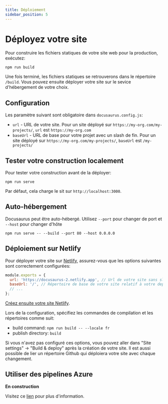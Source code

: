 ```yaml
---
title: Déploiement
sidebar_position: 5
---
```


# Déployez votre site

Pour construire les fichiers statiques de votre site web pour la production, exécutez:

```
npm run build
```

Une fois terminé, les fichiers statiques se retrouverons dans le répertoire `/build`. Vous pouvez ensuite déployer votre site sur le sevice d'hébergement de votre choix.

## Configuration

Les paramètre suivant sont obligatoire dans `docusaurus.config.js`:
- `url` - URL de votre site. Pour un site déployé sur `https://my-org.com/my-projects/`, `url` est `https://my-org.com`
- `baseUrl` - URL de base pour votre projet avec un slash de fin. Pour un site déployé sur `https://my-org.com/my-projects/`, `baseUrl` est `/my-projects/`

## Tester votre construction localement

Pour tester votre construction avant de la déployer:

```
npm run serve
```
Par défaut, cela charge le sit sur `http://localhost:3000`.

## Auto-hébergement

Docusaurus peut être auto-hébergé. Utilisez `--port` pour changer de port et `--host` pour changer d'hôte

```
npm run serve -- --build --port 80 --host 0.0.0.0
```

## Déploiement sur Netlify

Pour déployer votre site sur [Netlify](https://www.netlify.com/), assurez-vous que les options suivantes sont correctement configurées:

```js title:"docusaurus.config.js"
module.exports = {
  url: 'https://docusaurus-2.netlify.app', // Url de votre site sans slash à la fin
  baseUrl: '/', // Répertoire de base de votre site relatif à votre depôt
  // ...
};
```

[Créez ensuite votre site Netlify](https://app.netlify.com/start).

Lors de la configuration, spécifiez les commandes de compilation et les répertoires comme suit:
- build command: `npm run build -- --locale fr`
- publish directory: `build`

Si vous n'avez pas configuré ces options, vous pouvez aller dans "Site settings" -> "Build & deploy" après la création de votre site. Il est aussi possible de lier un répertoire Github qui déploiera votre site avec chaque changement.

## Utiliser des pipelines Azure

**En construction**

Visitez ce [lien](https://docusaurus.io/fr/docs/deployment#using-azure-pipelines) pour plus d'information.